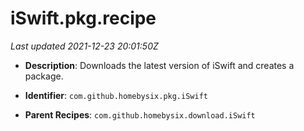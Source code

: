 # iSwift.pkg.recipe

_Last updated 2021-12-23 20:01:50Z_

- **Description**: Downloads the latest version of iSwift and creates a package.

- **Identifier**: `com.github.homebysix.pkg.iSwift`

- **Parent Recipes**: `com.github.homebysix.download.iSwift`
